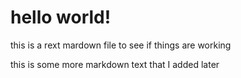 # hello world!

this is a rext mardown file to see if things are working

this is some more markdown text that I added later
